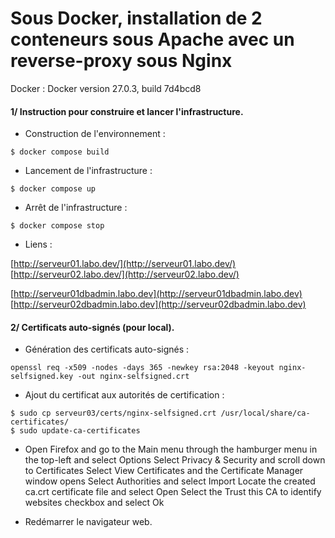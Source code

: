Sous Docker, installation de 2 conteneurs sous Apache avec un reverse-proxy sous Nginx  
======================================================================================  
  
Docker : Docker version 27.0.3, build 7d4bcd8  


#### 1/ Instruction pour construire et lancer l'infrastructure.
    
* Construction de l'environnement :  

```
$ docker compose build
``` 


* Lancement de l'infrastructure :

```
$ docker compose up
```


* Arrêt de l'infrastructure :

```
$ docker compose stop
```


* Liens :  

[http://serveur01.labo.dev/](http://serveur01.labo.dev/)  
[http://serveur02.labo.dev/](http://serveur02.labo.dev/)  
  
[http://serveur01dbadmin.labo.dev](http://serveur01dbadmin.labo.dev)  
[http://serveur02dbadmin.labo.dev](http://serveur02dbadmin.labo.dev)  



#### 2/ Certificats auto-signés (pour local).

- Génération des certificats auto-signés :

```
openssl req -x509 -nodes -days 365 -newkey rsa:2048 -keyout nginx-selfsigned.key -out nginx-selfsigned.crt
```

- Ajout du certificat aux autorités de certification :

```
$ sudo cp serveur03/certs/nginx-selfsigned.crt /usr/local/share/ca-certificates/ 
$ sudo update-ca-certificates
```

- Open Firefox and go to the Main menu through the hamburger menu in the top-left and select Options
Select Privacy & Security and scroll down to Certificates
Select View Certificates and the Certificate Manager window opens
Select Authorities and select Import
Locate the created ca.crt certificate file and select Open
Select the Trust this CA to identify websites checkbox and select Ok 

- Redémarrer le navigateur web.

